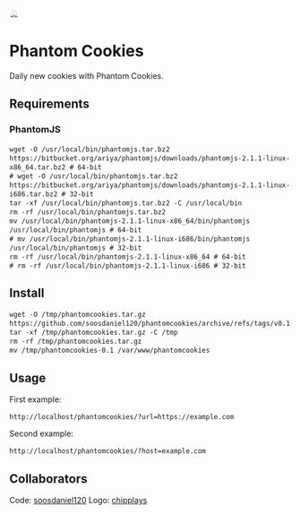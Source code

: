 ![Logo](assets/pc-logo-16x16.png)
# Phantom Cookies
Daily new cookies with Phantom Cookies.
## Requirements
### PhantomJS
```
wget -O /usr/local/bin/phantomjs.tar.bz2 https://bitbucket.org/ariya/phantomjs/downloads/phantomjs-2.1.1-linux-x86_64.tar.bz2 # 64-bit
# wget -O /usr/local/bin/phantomjs.tar.bz2 https://bitbucket.org/ariya/phantomjs/downloads/phantomjs-2.1.1-linux-i686.tar.bz2 # 32-bit
tar -xf /usr/local/bin/phantomjs.tar.bz2 -C /usr/local/bin
rm -rf /usr/local/bin/phantomjs.tar.bz2
mv /usr/local/bin/phantomjs-2.1.1-linux-x86_64/bin/phantomjs /usr/local/bin/phantomjs # 64-bit
# mv /usr/local/bin/phantomjs-2.1.1-linux-i686/bin/phantomjs /usr/local/bin/phantomjs # 32-bit
rm -rf /usr/local/bin/phantomjs-2.1.1-linux-x86_64 # 64-bit
# rm -rf /usr/local/bin/phantomjs-2.1.1-linux-i686 # 32-bit
```
## Install
```
wget -O /tmp/phantomcookies.tar.gz https://github.com/soosdaniel120/phantomcookies/archive/refs/tags/v0.1.tar.gz
tar -xf /tmp/phantomcookies.tar.gz -C /tmp
rm -rf /tmp/phantomcookies.tar.gz
mv /tmp/phantomcookies-0.1 /var/www/phantomcookies
```
## Usage
First example:
```
http://localhost/phantomcookies/?url=https://example.com
```
Second example:
```
http://localhost/phantomcookies/?host=example.com
```
## Collaborators
Code: [soosdaniel120](https://github.com/soosdaniel120)
Logo: [chipplays](https://www.fiverr.com/chipplays)
